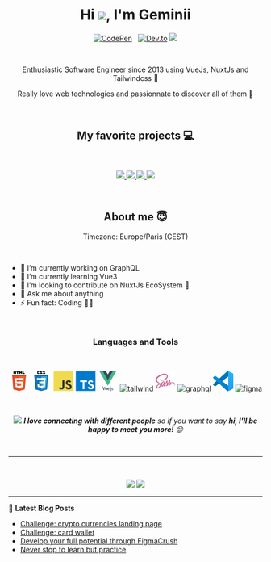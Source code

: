 <p>
<h1 align="center"><b>Hi <img src="https://media.giphy.com/media/hvRJCLFzcasrR4ia7z/giphy.gif" width="25px">, I'm Geminii</b></h1>
</p>
<p align="center">
<a href="https://codepen.io/jouanne"><img src="https://img.shields.io/badge/Codepen-000000?style=for-the-badge&logo=codepen&logoColor=white" alt="CodePen" /></a>&nbsp;&nbsp;
<a href="https://dev.to/geminii"><img src="https://raw.githubusercontent.com/rahuldkjain/github-profile-readme-generator/master/src/images/icons/Social/devto.svg" alt="Dev.to" height="30" width="40" /></a>
<a href="https://hashnode.com/@Geminii"><img src="https://img.shields.io/badge/Hashnode-2962FF?style=for-the-badge&logo=hashnode&logoColor=white alt="HashNode" /></a>
</p>
<br />

<p align="center">Enthusiastic Software Engineer since 2013 using VueJs, NuxtJs and Tailwindcss 💙</p>
<p align="center">Really love web technologies and passionnate to discover all of them 🚀</p>
<br />

<h2 align="center">My favorite projects 💻</h2>
<br />

<p align="center">
   <a href="https://github.com/Geminii/github-discovery">
    <img align="" src="https://github-readme-stats.vercel.app/api/pin/?username=Geminii&repo=github-discovery&theme=material-palenight" />
  </a>
  <a href="https://github.com/Geminii/kanban-app">
    <img align="" src="https://github-readme-stats.vercel.app/api/pin/?username=Geminii&repo=kanban-app&theme=material-palenight" />
  </a>
  <a href="https://github.com/Geminii/crappo-crypto">
    <img align="" src="https://github-readme-stats.vercel.app/api/pin/?username=Geminii&repo=crappo-crypto&theme=material-palenight" />
  </a>
  <a href="https://github.com/Geminii/nuxtjs-dashboard">
    <img align="" src="https://github-readme-stats.vercel.app/api/pin/?username=Geminii&repo=nuxtjs-dashboard&theme=material-palenight" />
  </a>
</p>

<br />

<h2 align="center">About me 😇</h2>
<p align="center">
Timezone: Europe/Paris (CEST)
</p>
<br />
  
- 🔭 I’m currently working on GraphQL 
- 🌱 I’m currently learning Vue3
- 👯 I’m looking to contribute on NuxtJs EcoSystem 💙
- 💬 Ask me about anything
- ⚡ Fun fact: Coding 🧑‍💻

<br />
<p>
<h3 align="center"> Languages and Tools</h3>
</p>
<br />

<p align="center">
<a href="https://www.w3.org/html/" target="_blank"> <img src="https://raw.githubusercontent.com/devicons/devicon/master/icons/html5/html5-original-wordmark.svg" alt="html5" width="40" height="40"/></a>
<a href="https://www.w3schools.com/css/" target="_blank"> <img src="https://raw.githubusercontent.com/devicons/devicon/master/icons/css3/css3-original-wordmark.svg" alt="css3" width="40" height="40"/></a>
<a href="https://developer.mozilla.org/en-US/docs/Web/JavaScript" target="_blank"><img src="https://raw.githubusercontent.com/devicons/devicon/master/icons/javascript/javascript-original.svg" alt="javascript" width="40" height="40"/></a>
<a href="https://www.typescriptlang.org/" target="_blank" rel="noreferrer"><img src="https://raw.githubusercontent.com/devicons/devicon/master/icons/typescript/typescript-original.svg" alt="typescript" width="40" height="40"/></a> 
<a href="https://vuejs.org/" target="_blank" rel="noreferrer"> <img src="https://raw.githubusercontent.com/devicons/devicon/master/icons/vuejs/vuejs-original-wordmark.svg" alt="vuejs" width="40" height="40"/></a>
<a href="https://tailwindcss.com/" target="_blank"><img src="https://www.vectorlogo.zone/logos/tailwindcss/tailwindcss-icon.svg" alt="tailwind" width="40" height="40"/></a>
<a href="https://sass-lang.com" target="_blank" rel="noreferrer"> <img src="https://raw.githubusercontent.com/devicons/devicon/master/icons/sass/sass-original.svg" alt="sass" width="40" height="40"/></a> 
<a href="https://graphql.org" target="_blank" rel="noreferrer"> <img src="https://www.vectorlogo.zone/logos/graphql/graphql-icon.svg" alt="graphql" width="40" height="40"/></a>
<img alt="Visual Studio Code" width="40px" src="https://raw.githubusercontent.com/github/explore/80688e429a7d4ef2fca1e82350fe8e3517d3494d/topics/visual-studio-code/visual-studio-code.png" />
<a href="https://www.figma.com/" target="_blank"> <img src="https://www.vectorlogo.zone/logos/figma/figma-icon.svg" alt="figma" width="40" height="40"/></a>
</p>

<br />
<p align="center">
<img src="https://media.giphy.com/media/LnQjpWaON8nhr21vNW/giphy.gif" width="60"> <em><b>I love connecting with different people</b> so if you want to say <b>hi, I'll be happy to meet you more!</b> 😊</em>
</p>
<br />

---

<br />
<p align="center">
<img src="https://github-readme-stats.vercel.app/api?username=geminii&theme=material-palenight&show_icons=true" width="450"/>
<img src="https://github-readme-stats.vercel.app/api/top-langs/?username=geminii&layout=compact&theme=material-palenight" width="400" />
</p>

---

📕 **Latest Blog Posts**

<!-- BLOG-POST-LIST:START -->
- [Challenge: crypto currencies landing page](https://dev.to/geminii/challenge-2-crappo-crypto-currencies-34mh)
- [Challenge: card wallet](https://dev.to/geminii/challenge-1-card-wallet-1n3c)
- [Develop your full potential through FigmaCrush](https://dev.to/geminii/develop-your-full-potential-through-figmacrush-resources-2pce)
- [Never stop to learn but practice](https://dev.to/geminii/never-stop-to-learn-but-practice-36e0)
<!-- BLOG-POST-LIST:END -->
